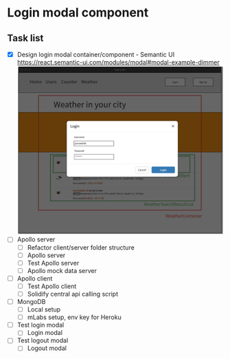 # Login modal component

## Task list
- [x] Design login modal container/component - Semantic UI https://react.semantic-ui.com/modules/modal#modal-example-dimmer
![alt text](./images/login-modal-mockup.jpg "Login component mockup")
- [ ] Apollo server
  - [ ] Refactor client/server folder structure
  - [ ] Apollo server
  - [ ] Test Apollo server
  - [ ] Apollo mock data server
- [ ] Apollo client
  - [ ] Test Apollo client
  - [ ] Solidify central api calling script
- [ ] MongoDB
  - [ ] Local setup
  - [ ] mLabs setup, env key for Heroku
- [ ] Test login modal
  - [ ] Login modal
- [ ] Test logout modal
  - [ ] Logout modal

